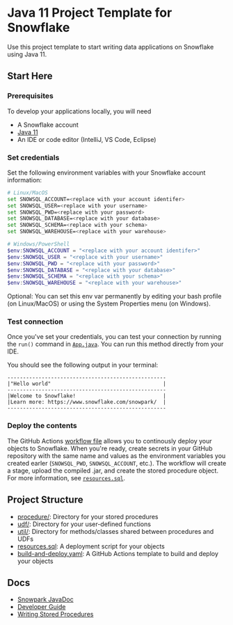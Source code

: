 # Java 11 Project Template for Snowflake

Use this project template to start writing data applications on Snowflake using Java 11.

## Start Here

### Prerequisites

To develop your applications locally, you will need

- A Snowflake account
- [Java 11](https://adoptium.net/temurin/releases/?version=11)
- An IDE or code editor (IntelliJ, VS Code, Eclipse)

### Set credentials

Set the following environment variables with your Snowflake account information:

```bash
# Linux/MacOS
set SNOWSQL_ACCOUNT=<replace with your account identifer>
set SNOWSQL_USER=<replace with your username>
set SNOWSQL_PWD=<replace with your password>
set SNOWSQL_DATABASE=<replace with your database>
set SNOWSQL_SCHEMA=<replace with your schema>
set SNOWSQL_WAREHOUSE=<replace with your warehouse>
```

```powershell
# Windows/PowerShell
$env:SNOWSQL_ACCOUNT = "<replace with your account identifer>"
$env:SNOWSQL_USER = "<replace with your username>"
$env:SNOWSQL_PWD = "<replace with your password>"
$env:SNOWSQL_DATABASE = "<replace with your database>"
$env:SNOWSQL_SCHEMA = "<replace with your schema>"
$env:SNOWSQL_WAREHOUSE = "<replace with your warehouse>"
```

Optional: You can set this env var permanently by editing your bash profile (on Linux/MacOS) or using the System Properties menu (on Windows).

### Test connection

Once you've set your credentials, you can test your connection by running the `run()` command in [`App.java`](src/main/java/org/example/procedure/App.java). You can run this method directly from your IDE.

You should see the following output in your terminal:

```log
---------------------------------------------------
|"Hello world"                                    |
---------------------------------------------------
|Welcome to Snowflake!                            |
|Learn more: https://www.snowflake.com/snowpark/  |
---------------------------------------------------
```

### Deploy the contents

The GitHub Actions [workflow file](.github/workflows/build-and-deploy.yml) allows you to continously deploy your objects to Snowflake. When you're ready, create secrets in your GitHub repository with the same name and values as the environment variables you created earler (`SNOWSQL_PWD`, `SNOWSQL_ACCOUNT`, etc.). The workflow will create a stage, upload the compiled .jar, and create the stored procedure object. For more information, see [`resources.sql`](resources.sql).

## Project Structure

- [procedure/](src/main/scala/com/example/procedure/): Directory for your stored procedures
- [udf/](src/main/scala/com/example/udf/): Directory for your user-defined functions
- [util/](src/main/scala/com/example/util/): Directory for methods/classes shared between procedures and UDFs
- [resources.sql](resources.sql): A deployment script for your objects
- [build-and-deploy.yaml](.github/workflows/build-and-deploy.yml): A GitHub Actions template to build and deploy your objects

## Docs

- [Snowpark JavaDoc](https://docs.snowflake.com/en/developer-guide/snowpark/reference/java/index.html)
- [Developer Guide](https://docs.snowflake.com/developer-guide/snowpark/java/index.html)
- [Writing Stored Procedures](https://docs.snowflake.com/en/sql-reference/stored-procedures-java.html)
